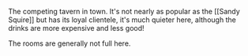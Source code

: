 The competing tavern in town. It's not nearly as popular as the [[Sandy Squire]] but has its loyal clientele, it's much quieter here, although the drinks are more expensive and less good!

The rooms are generally not full here.